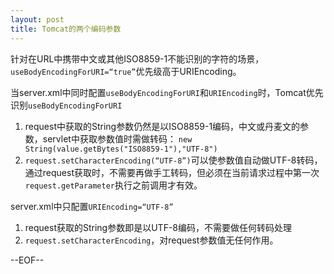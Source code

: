```yaml
---
layout: post
title: Tomcat的两个编码参数
---
```


针对在URL中携带中文或其他ISO8859-1不能识别的字符的场景，`useBodyEncodingForURI=“true”`优先级高于URIEncoding。

当server.xml中同时配置`useBodyEncodingForURI`和`URIEncoding`时，Tomcat优先识别`useBodyEncodingForURI`

1. request中获取的String参数仍然是以ISO8859-1编码，中文或丹麦文的参数，servlet中获取参数值时需做转码： `new String(value.getBytes("ISO8859-1"),"UTF-8")`
2. `request.setCharacterEncoding(“UTF-8”)`可以使参数值自动做UTF-8转码，通过request获取时，不需要再做手工转码，但必须在当前请求过程中第一次`request.getParameter`执行之前调用才有效。

server.xml中只配置`URIEncoding=“UTF-8”`

1. request获取的String参数即是以UTF-8编码，不需要做任何转码处理
2. `request.setCharacterEncoding`，对request参数值无任何作用。

--EOF--








